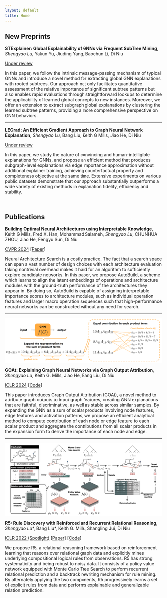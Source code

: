```yaml
---
layout: default
title: Home
---
```


## New Preprints

**STExplainer: Global Explainability of GNNs via Frequent SubTree Mining**, *Shengyao Lu*, Yakun Yu, Jiuding Yang, Baochun Li, Di Niu

[Under review]()

In this paper, we follow the intrinsic message-passing mechanism of typical GNNs and introduce a novel method for extracting global GNN explanations with rooted subtrees. Our approach not only facilitates quantitative assessment of the relative importance of significant subtree patterns but also enables rapid evaluations through straightforward lookups to determine the applicability of learned global concepts to new instances. Moreover, we offer an extension to extract subgraph global explanations by clustering the learned subtree patterns, providing a more comprehensive perspective on GNN behaviors.

- - - 

**LEGrad: An Efficient Gradient Approach to Graph Neural Network Explanation**, *Shengyao Lu*, Bang Liu, Keith G Mills, Jiao He, Di Niu

[Under review]()

In this paper, we study the nature of convincing and human-intelligible explanations for GNNs, and propose an efficient method that produces subgraph-level explanations via edge importance approximation without additional explainer training, achieving counterfactual property and completeness objective at the same time. Extensive experiments on various public datasets demonstrate that our approach substantially outperforms a wide variety of existing methods in explanation fidelity, efficiency and stability.

<br> 

## Publications

**Building Optimal Neural Architectures using Interpretable Knowledge**, Keith G Mills, Fred X. Han, Mohammad Salameh, *Shengyao Lu*, CHUNHUA ZHOU, Jiao He, Fengyu Sun, Di Niu

[CVPR 2024]() [[Paper](https://arxiv.org/abs/2403.13293)]

Neural Architecture Search is a costly practice. The fact that a search space can span a vast number of design choices with each architecture evaluation taking nontrivial overhead makes it hard for an algorithm to sufficiently explore candidate networks. In this paper, we propose AutoBuild, a scheme which learns to align the latent embeddings of operations and architecture modules with the ground-truth performance of the architectures they appear in. By doing so, AutoBuild is capable of assigning interpretable importance scores to architecture modules, such as individual operation features and larger macro operation sequences such that high-performance neural networks can be constructed without any need for search. 

- - -

<img align="center" src="https://github.com/sluxsr/sluxsr.github.io/blob/master/pics/goat_overview.png?raw=true">

**GOAt: Explaining Graph Neural Networks via Graph Output Attribution**, *Shengyao Lu*, Keith G. Mills, Jiao He, Bang Liu, Di Niu

[ICLR 2024](https://openreview.net/forum?id=2Q8TZWAHv4) [[Code](https://github.com/sluxsr/GOAt)]

This paper introduces Graph Output Attribution (GOAt), a novel method to attribute graph outputs to input graph features, creating GNN explanations that are faithful, discriminative, as well as stable across similar samples. By expanding the GNN as a sum of scalar products involving node features, edge features and activation patterns, we propose an efficient analytical method to compute contribution of each node or edge feature to each scalar product and aggregate the contributions from all scalar products in the expansion form to derive the importance of each node and edge. 

- - - 

<img align="center" src="https://github.com/sluxsr/sluxsr.github.io/blob/master/pics/r5_overview.png?raw=true">

**R5: Rule Discovery with Reinforced and Recurrent Relational Reasoning**, *Shengyao Lu*\*, Bang Liu\*, Keith G. Mills, Shangling Jui, Di Niu 

[ICLR 2022 (Spotlight)](https://openreview.net/forum?id=2eXhNpHeW6E) [[Paper](https://arxiv.org/abs/2205.06454)] [[Code](https://github.com/sluxsr/r5_graph_reasoning)]

We propose R5, a relational reasoning framework based on reinforcement learning that reasons over relational graph data and explicitly mines underlying compositional logical rules from observations. R5 has strong systematicity and being robust to noisy data. It consists of a policy value network equipped with Monte Carlo Tree Search to perform recurrent relational prediction and a backtrack rewriting mechanism for rule mining. By alternately applying the two components, R5 progressively learns a set of explicit rules from data and performs explainable and generalizable relation prediction. 
